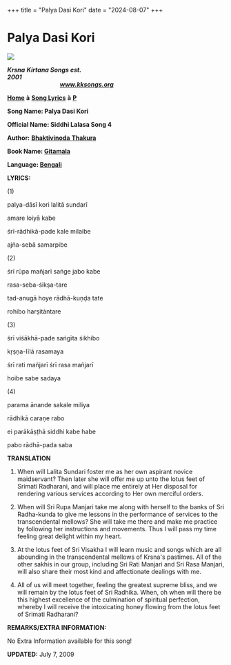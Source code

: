 +++
title = "Palya Dasi Kori"
date = "2024-08-07"
+++

# Palya Dasi Kori
**[![](http://kksongs.org/image_files/image002.jpg)](http://kksongs.org/)**

**_Krsna_** **_Kirtana Songs est. 2001_**                                                                                                                                                      **_www.kksongs.org_**

**[Home](http://kksongs.org/)** **à** **[Song Lyrics](http://kksongs.org/lyrics.html)** **à** **[P](http://kksongs.org/songs/song_p.html)**

**Song Name: Palya Dasi Kori**

**Official Name: Siddhi Lalasa Song 4**

**Author:** [**Bhaktivinoda** **Thakura**](http://kksongs.org/authors/list/bhaktivinoda.html)

**Book Name: [Gitamala](http://kksongs.org/authors/gitamala.html)**

**Language: [Bengali](http://kksongs.org/language/list/bengali.html)**

**LYRICS:**

(1)

palya-dāsī kori lalitā sundarī

amare loiyā kabe

śrī-rādhikā-pade kale milaibe

ajña-sebā samarpibe

(2)

śrī rūpa mañjarī sańge jabo kabe

rasa-seba-śikṣa-tare

tad-anugā hoye rādhā-kuṇḍa tate

rohibo harṣitāntare

(3)

śrī viśākhā-pade sańgīta śikhibo

kṛṣṇa-līlā rasamaya

śrī rati mañjarī śrī rasa mañjarī

hoibe sabe sadaya

(4)

parama ānande sakale miliya

rādhikā caraṇe rabo

ei parākāṣṭhā siddhi kabe habe

pabo rādhā-pada saba

**TRANSLATION**

1) When will Lalita Sundari foster me as her own aspirant novice maidservant? Then later she will offer me up unto the lotus feet of Srimati Radharani, and will place me entirely at Her disposal for rendering various services according to Her own merciful orders.

2) When will Sri Rupa Manjari take me along with herself to the banks of Sri Radha-kunda to give me lessons in the performance of services to the transcendental mellows? She will take me there and make me practice by following her instructions and movements. Thus I will pass my time feeling great delight within my heart.

3) At the lotus feet of Sri Visakha I will learn music and songs which are all abounding in the transcendental mellows of Krsna's pastimes. All of the other sakhis in our group, including Sri Rati Manjari and Sri Rasa Manjari, will also share their most kind and affectionate dealings with me.

4) All of us will meet together, feeling the greatest supreme bliss, and we will remain by the lotus feet of Sri Radhika. When, oh when will there be this highest excellence of the culmination of spiritual perfection, whereby I will receive the intoxicating honey flowing from the lotus feet of Srimati Radharani?

**REMARKS/EXTRA INFORMATION:**

No Extra Information available for this song!

**UPDATED:** July 7, 2009